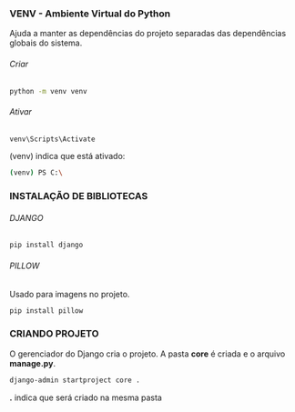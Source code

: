 ### VENV - Ambiente Virtual do Python

Ajuda a manter as dependências do projeto separadas das dependências globais do sistema.

###### Criar

``` bash
python -m venv venv
```

###### Ativar


``` bash
venv\Scripts\Activate
```

(venv) indica que está ativado:
```bash
(venv) PS C:\
```

### INSTALAÇÃO DE BIBLIOTECAS

###### DJANGO


``` bash
pip install django  
```

###### PILLOW
Usado para imagens no projeto.

``` bash
pip install pillow
```

### CRIANDO PROJETO

O gerenciador do Django cria o projeto. A pasta **core** é criada e o arquivo **manage.py**.

``` bash
django-admin startproject core .
```
**.** indica que será criado na mesma pasta





